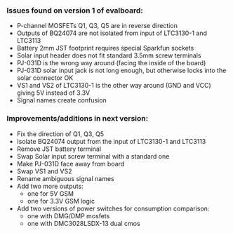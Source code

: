 ### Issues found on version 1 of evalboard:
- P-channel MOSFETs Q1, Q3, Q5 are in reverse direction
- Outputs of BQ24074 are not isolated from input of LTC3130-1 and LTC3113
- Battery 2mm JST footprint requires special Sparkfun sockets
- Solar input header does not fit standard 3.5mm screw terminals
- PJ-031D is the wrong way around (facing the inside of the board)
- PJ-031D solar input jack is not long enough, but otherwise locks into the solar connector OK
- VS1 and VS2 of LTC3130-1 is the other way around (GND and VCC) giving 5V instead of 3.3V
- Signal names create confusion

### Improvements/additions in next version:
- Fix the direction of Q1, Q3, Q5
- Isolate BQ24074 output from the input of LTC3130-1 and LTC3113
- Remove JST battery terminal
- Swap Solar input screw terminal with a standard one
- Make PJ-031D face away from board
- Swap VS1 and VS2
- Rename ambiguous signal names
- Add two more outputs: 
  - one for 5V GSM
  -  one for 3.3V GSM logic
- Add two versions of power switches for consumption comparison:
  - one with DMG/DMP mosfets
  - one with DMC3028LSDX-13 dual cmos 

